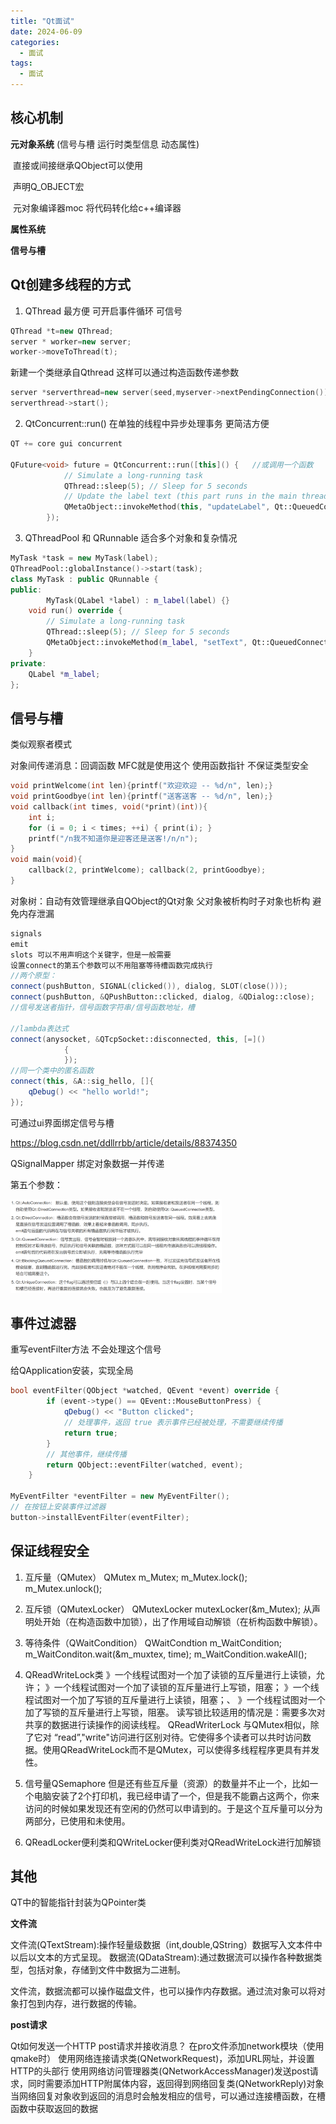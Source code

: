 ```yaml
---
title: "Qt面试"
date: 2024-06-09
categories:
  - 面试
tags:
  - 面试
---
```


## 核心机制

**元对象系统** (信号与槽 运行时类型信息 动态属性)

​	直接或间接继承QObject可以使用

​	声明Q_OBJECT宏

​	元对象编译器moc 将代码转化给c++编译器

**属性系统**

**信号与槽**

## Qt创建多线程的方式

1. QThread 最方便 可开启事件循环 可信号

~~~c++
QThread *t=new QThread;
server * worker=new server;
worker->moveToThread(t);
~~~

新建一个类继承自Qthread 这样可以通过构造函数传递参数

~~~c++
server *serverthread=new server(seed,myserver->nextPendingConnection());
serverthread->start();
~~~

2. QtConcurrent::run() 在单独的线程中异步处理事务 更简洁方便

~~~c++
QT += core gui concurrent
    
QFuture<void> future = QtConcurrent::run([this]() {   //或调用一个函数
            // Simulate a long-running task
            QThread::sleep(5); // Sleep for 5 seconds
            // Update the label text (this part runs in the main thread)
            QMetaObject::invokeMethod(this, "updateLabel", Qt::QueuedConnection);
        });
~~~

3. QThreadPool 和 QRunnable 适合多个对象和复杂情况

~~~c++
MyTask *task = new MyTask(label);
QThreadPool::globalInstance()->start(task);
class MyTask : public QRunnable {
public:
    	MyTask(QLabel *label) : m_label(label) {}
    void run() override {
        // Simulate a long-running task
        QThread::sleep(5); // Sleep for 5 seconds
        QMetaObject::invokeMethod(m_label, "setText", Qt::QueuedConnection,Q_ARG(QString, "Task Completed!"));
    }
private:
    QLabel *m_label;
};
~~~

## 信号与槽

类似观察者模式

对象间传递消息：回调函数 MFC就是使用这个 使用函数指针 不保证类型安全

~~~c++
void printWelcome(int len){printf("欢迎欢迎 -- %d/n", len);}
void printGoodbye(int len){printf("送客送客 -- %d/n", len);}
void callback(int times, void(*print)(int)){
	int i;
	for (i = 0; i < times; ++i) { print(i); }
	printf("/n我不知道你是迎客还是送客!/n/n");
}	
void main(void){
	callback(2, printWelcome); callback(2, printGoodbye);
}
~~~

对象树：自动有效管理继承自QObject的Qt对象 父对象被析构时子对象也析构 避免内存泄漏

~~~c++
signals
emit
slots 可以不用声明这个关键字，但是一般需要
设置connect的第五个参数可以不用阻塞等待槽函数完成执行
//两个原型：
connect(pushButton, SIGNAL(clicked()), dialog, SLOT(close()));
connect(pushButton, &QPushButton::clicked, dialog, &QDialog::close);
//信号发送者指针，信号函数字符串/信号函数地址，槽

//lambda表达式
connect(anysocket, &QTcpSocket::disconnected, this, [=]()
            {
            });
//同一个类中的匿名函数
connect(this, &A::sig_hello, []{
    qDebug() << "hello world!";
});
~~~

可通过ui界面绑定信号与槽

https://blog.csdn.net/ddllrrbb/article/details/88374350

QSignalMapper 绑定对象数据一并传递

第五个参数：

<img src="./images/Qt面试准备.assets/image-20240609150150846-1737030987688-364-1737030998783-367.png" alt="image-20240609150150846" style="zoom:33%;" />

## 事件过滤器

重写eventFilter方法 不会处理这个信号 

给QApplication安装，实现全局

~~~c++
bool eventFilter(QObject *watched, QEvent *event) override {
        if (event->type() == QEvent::MouseButtonPress) {
            qDebug() << "Button clicked";
            // 处理事件，返回 true 表示事件已经被处理，不需要继续传播
            return true;
        }
        // 其他事件，继续传播
        return QObject::eventFilter(watched, event);
    }

MyEventFilter *eventFilter = new MyEventFilter();
// 在按钮上安装事件过滤器
button->installEventFilter(eventFilter);
~~~

## 保证线程安全

1. 互斥量（QMutex）
   QMutex m_Mutex; m_Mutex.lock(); m_Mutex.unlock();

2. 互斥锁（QMutexLocker）
   QMutexLocker mutexLocker(&m_Mutex);
   从声明处开始（在构造函数中加锁），出了作用域自动解锁（在析构函数中解锁）。

3. 等待条件（QWaitCondition）
   QWaitCondtion m_WaitCondition; m_WaitConditon.wait(&m_muxtex, time);
   m_WaitCondition.wakeAll();

4. QReadWriteLock类
   》一个线程试图对一个加了读锁的互斥量进行上读锁，允许；
   》一个线程试图对一个加了读锁的互斥量进行上写锁，阻塞；
   》一个线程试图对一个加了写锁的互斥量进行上读锁，阻塞；、
   》一个线程试图对一个加了写锁的互斥量进行上写锁，阻塞。
   读写锁比较适用的情况是：需要多次对共享的数据进行读操作的阅读线程。
   QReadWriterLock 与QMutex相似，除了它对 “read”,"write"访问进行区别对待。它使得多个读者可以共时访问数据。使用QReadWriteLock而不是QMutex，可以使得多线程程序更具有并发性。

5. 信号量QSemaphore
   但是还有些互斥量（资源）的数量并不止一个，比如一个电脑安装了2个打印机，我已经申请了一个，但是我不能霸占这两个，你来访问的时候如果发现还有空闲的仍然可以申请到的。于是这个互斥量可以分为两部分，已使用和未使用。

6. QReadLocker便利类和QWriteLocker便利类对QReadWriteLock进行加解锁



## 其他

QT中的智能指针封装为QPointer类



**文件流**

文件流(QTextStream):操作轻量级数据（int,double,QString）数据写入文本件中以后以文本的方式呈现。
数据流(QDataStream):通过数据流可以操作各种数据类型，包括对象，存储到文件中数据为二进制。

文件流，数据流都可以操作磁盘文件，也可以操作内存数据。通过流对象可以将对象打包到内存，进行数据的传输。



**post请求**

Qt如何发送一个HTTP post请求并接收消息？
在pro文件添加network模块（使用qmake时）
使用网络连接请求类(QNetworkRequest)，添加URL网址，并设置HTTP的头部行
使用网络访问管理器类(QNetworkAccessManager)发送post请求，同时需要添加HTTP附属体内容，返回得到网络回复类(QNetworkReply)对象
当网络回复对象收到返回的消息时会触发相应的信号，可以通过连接槽函数，在槽函数中获取返回的数据

